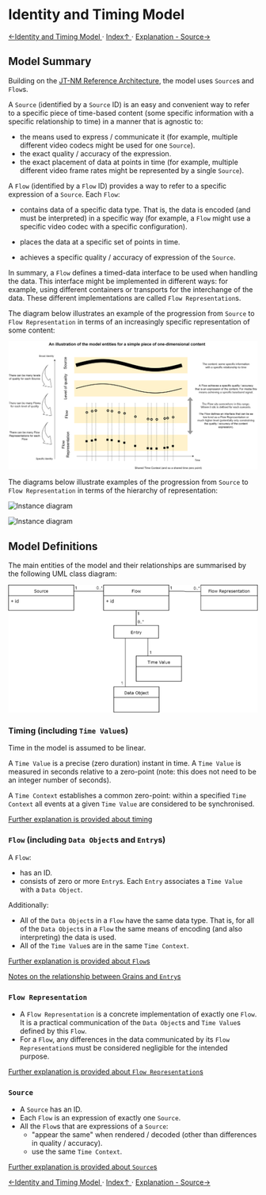 # Identity and Timing Model

[←Identity and Timing Model ](2.0._Identity_and_Timing_Model.md) · [ Index↑ ](..) · [Explanation - Source→](2.2._Explanation_-_Source.md)

## Model Summary

Building on the [JT-NM Reference Architecture](http://www.jt-nm.org/RA-1.0/), the model uses `Source`s and `Flow`s.

A `Source` (identified by a `Source` ID) is an easy and convenient way to refer to a specific piece of time-based content (some specific information with a specific relationship to time) in a manner that is agnostic to:

* the means used to express / communicate it (for example, multiple different video codecs might be used for one `Source`).
* the exact quality / accuracy of the expression.
* the exact placement of data at points in time (for example, multiple different video frame rates might be represented by a single `Source`).

A `Flow` (identified by a `Flow` ID) provides a way to refer to a specific expression of a `Source`. Each `Flow`:

* contains data of a specific data type. That is, the data is encoded (and must be interpreted) in a specific way (for example, a `Flow` might use a specific video codec with a specific configuration).
* places the data at a specific set of points in time.

* achieves a specific quality / accuracy of expression of the `Source`.

In summary, a `Flow` defines a timed-data interface to be used when handling the data. This interface might be implemented in different ways: for example, using different containers or transports for the interchange of the data. These different implementations are called `Flow Representation`s.

The diagram below illustrates an example of the progression from `Source` to `Flow Representation` in terms of an increasingly specific representation of some content:



![Summary diagram](images/2.1-Summary.png)



The diagrams below illustrate examples of the progression from `Source` to `Flow Representation` in terms of the hierarchy of representation:

![Instance diagram](images/2.1-SourceFlowInstanceDiagram.png)



![Instance diagram](images/2.1-SourceFlowInstanceDiagram2.png)



## Model Definitions

The main entities of the model and their relationships are summarised by the following UML class diagram:



**![UML](images/2.1-UML.png)**



### Timing (including `Time Value`s)

Time in the model is assumed to be linear.

A `Time Value` is a precise (zero duration) instant in time. A `Time Value` is measured in seconds relative to a zero\-point (note: this does not need to be an integer number of seconds).

A `Time Context` establishes a common zero-point: within a specified `Time Context` all events at a given `Time Value` are considered to be synchronised.

[Further explanation is provided about timing](2.5._Explanation_-_Timing.md)

### `Flow` (including `Data Object`s and `Entry`s)

A `Flow`:

* has an ID.
* consists of zero or more `Entry`s. Each `Entry` associates a `Time Value` with a `Data Object`.

Additionally:

* All of the `Data Object`s in a `Flow` have the same data type. That is, for all of the `Data Object`s in a `Flow` the same means of encoding (and also interpreting) the data is used.
* All of the `Time Value`s are in the same `Time Context`.

[Further explanation is provided about `Flow`s](2.3._Explanation_-_Flow.md)

[Notes on the relationship between Grains and `Entry`s](4.0._Appendix_-_Commentary.md#address-mapping-of-the-identity-and-timing-model-to-grains)

### `Flow Representation`

* A `Flow Representation` is a concrete implementation of exactly one `Flow`. It is a practical communication of the `Data Object`s and `Time Value`s defined by this `Flow`.
* For a `Flow`, any differences in the data communicated by its `Flow Representation`s must be considered negligible for the intended purpose.

[Further explanation is provided about `Flow Representation`s](2.4._Explanation_-_Flow_Representation.md)

### `Source`

* A `Source` has an ID.
* Each `Flow` is an expression of exactly one `Source`.
* All the `Flow`s that are expressions of a `Source`:
  * "appear the same" when rendered / decoded (other than differences in quality / accuracy).
  * use the same `Time Context`.

[Further explanation is provided about `Source`s](2.2._Explanation_-_Source.md)

[←Identity and Timing Model ](2.0._Identity_and_Timing_Model.md) · [ Index↑ ](..) · [Explanation - Source→](2.2._Explanation_-_Source.md)
